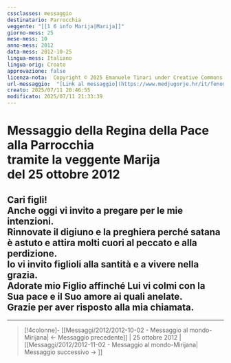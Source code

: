 ```yaml
---
cssclasses: messaggio
destinatario: Parrocchia
veggente: "[[1 6 info Marija|Marija]]"
giorno-mess: 25
mese-mess: 10
anno-mess: 2012
data-mess: 2012-10-25
lingua-mess: Italiano
lingua-orig: Croato
approvazione: false
licenza-nota:  Copyright © 2025 Emanuele Tinari under Creative Commons BY-NC-SA 4.0 https://creativecommons.org/licenses/by-nc-sa/4.0/
url-messaggio:  "[Link al messaggio](https://www.medjugorje.hr/it/fenomeno-di-medjugorje/messaggi-della-madonna/?datum=2012-10-25)"
creato: 2025/07/11 20:46:55
modificato: 2025/07/11 21:33:39
---
```


# Messaggio della Regina della Pace<br>alla Parrocchia<br>tramite la veggente Marija<br>del 25 ottobre 2012

## Cari figli!<br>Anche oggi vi invito a pregare per le mie intenzioni.<br>Rinnovate il digiuno e la preghiera perché satana è astuto e attira molti cuori al peccato e alla perdizione.<br>Io vi invito figlioli alla santità e a vivere nella grazia.<br>Adorate mio Figlio affinché Lui vi colmi con la Sua pace e il Suo amore ai quali anelate.<br>Grazie per aver risposto alla mia chiamata.

***

> [!4colonne]- [[Messaggi/2012/2012-10-02 - Messaggio al mondo-Mirijana| ← Messaggio precedente]] | 25 ottobre 2012 | [[Messaggi/2012/2012-11-02 - Messaggio al mondo-Mirijana| Messaggio successivo → ]]
